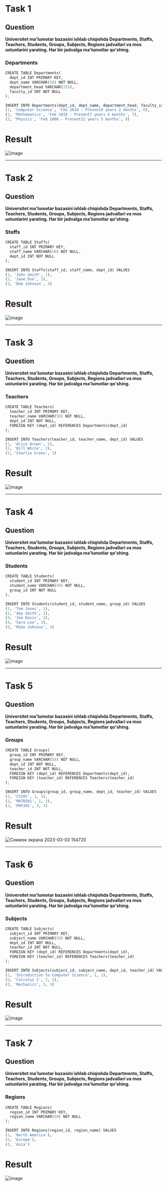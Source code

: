 # Task 1
## Question
**Universitet ma'lumotar bazasini ishlab chiqishda Departments, Staffs, Teachers, Students, Groups, Subjects, Regions jadvallari va mos ustunlarini yarating. Har bir jadvalga ma'lumotlar qo'shing.**
### Departments
```python
CREATE TABLE Departments(
  dept_id INT PRIMARY KEY,
  dept_name VARCHAR(50) NOT NULL,
  department_head VARCHAR(255),
  faculty_id INT NOT NULL
);

INSERT INTO Departments(dept_id, dept_name, department_head, faculty_id) VALUES
(1, 'Computer Science', 'Feb 2016 - Present9 years 2 months', 6),
(2, 'Mathematics', 'Feb 2019 - Present7 years 4 months', 7),
(3, 'Physics', 'Feb 2006 - Present12 years 5 months', 8)
```
# Result
![image](https://user-images.githubusercontent.com/122611764/222699731-8acdd846-0139-48ba-b747-2f609d4843b6.png)

____

# Task 2
## Question
**Universitet ma'lumotar bazasini ishlab chiqishda Departments, Staffs, Teachers, Students, Groups, Subjects, Regions jadvallari va mos ustunlarini yarating. Har bir jadvalga ma'lumotlar qo'shing.**
### Staffs
```python
CREATE TABLE Staffs(
  staff_id INT PRIMARY KEY,
  staff_name VARCHAR(50) NOT NULL,
  dept_id INT NOT NULL
);

INSERT INTO Staffs(staff_id, staff_name, dept_id) VALUES
(1, 'John Smith', 1),
(2, 'Jane Doe', 2),
(3, 'Bob Johnson', 3)
```
# Result
![image](https://user-images.githubusercontent.com/122611764/222700738-ef6cd2b4-cfc1-4b8f-9cce-1b0a15afaf76.png)

____

# Task 3
## Question
**Universitet ma'lumotar bazasini ishlab chiqishda Departments, Staffs, Teachers, Students, Groups, Subjects, Regions jadvallari va mos ustunlarini yarating. Har bir jadvalga ma'lumotlar qo'shing.**
### Teachers
```python
CREATE TABLE Teachers(
  teacher_id INT PRIMARY KEY,
  teacher_name VARCHAR(50) NOT NULL,
  dept_id INT NOT NULL,
  FOREIGN KEY (dept_id) REFERENCES Departments(dept_id)
);

INSERT INTO Teachers(teacher_id, teacher_name, dept_id) VALUES
(1, 'Alice Brown', 1),
(2, 'Bill White', 2),
(3, 'Charlie Green', 3)
```
# Result
![image](https://user-images.githubusercontent.com/122611764/222700814-7c429317-f6b2-4047-bbc5-f615cb52e201.png)

____

# Task 4
## Question
**Universitet ma'lumotar bazasini ishlab chiqishda Departments, Staffs, Teachers, Students, Groups, Subjects, Regions jadvallari va mos ustunlarini yarating. Har bir jadvalga ma'lumotlar qo'shing.**
### Students
```python
CREATE TABLE Students(
  student_id INT PRIMARY KEY,
  student_name VARCHAR(50) NOT NULL,
  group_id INT NOT NULL
);

INSERT INTO Students(student_id, student_name, group_id) VALUES
(1, 'Tom Jones', 1),
(2, 'Amy Smith', 1),
(3, 'Joe Davis', 2),
(4, 'Sara Lee', 3),
(5, 'Mike Johnson', 3)
```
# Result
![image](https://user-images.githubusercontent.com/122611764/222700945-144e768f-7221-4be0-9151-8ea6fc5e008a.png)

____

# Task 5
## Question
**Universitet ma'lumotar bazasini ishlab chiqishda Departments, Staffs, Teachers, Students, Groups, Subjects, Regions jadvallari va mos ustunlarini yarating. Har bir jadvalga ma'lumotlar qo'shing.**
### Groups
```python
CREATE TABLE Groups(
  group_id INT PRIMARY KEY,
  group_name VARCHAR(50) NOT NULL,
  dept_id INT NOT NULL,
  teacher_id INT NOT NULL,
  FOREIGN KEY (dept_id) REFERENCES Departments(dept_id),
  FOREIGN KEY (teacher_id) REFERENCES Teachers(teacher_id)
);

INSERT INTO Groups(group_id, group_name, dept_id, teacher_id) VALUES
(1, 'CS101', 1, 1),
(2, 'MATH201', 2, 2),
(3, 'PHY301', 3, 3)
```
# Result
![Снимок экрана 2023-03-03 154720](https://user-images.githubusercontent.com/122611764/222701221-7e50eaa4-7060-45f0-857e-70fe6328f29f.png)

____

# Task 6
## Question
**Universitet ma'lumotar bazasini ishlab chiqishda Departments, Staffs, Teachers, Students, Groups, Subjects, Regions jadvallari va mos ustunlarini yarating. Har bir jadvalga ma'lumotlar qo'shing.**
### Subjects
```python
CREATE TABLE Subjects(
  subject_id INT PRIMARY KEY,
  subject_name VARCHAR(50) NOT NULL,
  dept_id INT NOT NULL,
  teacher_id INT NOT NULL,
  FOREIGN KEY (dept_id) REFERENCES Departments(dept_id),
  FOREIGN KEY (teacher_id) REFERENCES Teachers(teacher_id)
);

INSERT INTO Subjects(subject_id, subject_name, dept_id, teacher_id) VALUES
(1, 'Introduction to Computer Science', 1, 1),
(2, 'Calculus I', 2, 2),
(3, 'Mechanics', 3, 3)
```
# Result
![image](https://user-images.githubusercontent.com/122611764/222701488-e8f10068-7b08-4123-9247-c9e7554a546e.png)

____

# Task 7
## Question
**Universitet ma'lumotar bazasini ishlab chiqishda Departments, Staffs, Teachers, Students, Groups, Subjects, Regions jadvallari va mos ustunlarini yarating. Har bir jadvalga ma'lumotlar qo'shing.**
### Regions
```python
CREATE TABLE Regions(
  region_id INT PRIMARY KEY,
  region_name VARCHAR(50) NOT NULL
);

INSERT INTO Regions(region_id, region_name) VALUES
(1, 'North America'),
(2, 'Europe'),
(3, 'Asia')
```
# Result
![image](https://user-images.githubusercontent.com/122611764/222701584-dc5c17c4-f458-42f4-8c75-fbe98bdf3d27.png)



